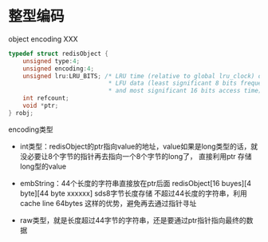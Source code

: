 # 整型编码


object encoding XXX


```c
typedef struct redisObject {
    unsigned type:4;
    unsigned encoding:4;
    unsigned lru:LRU_BITS; /* LRU time (relative to global lru_clock) or
                            * LFU data (least significant 8 bits frequency
                            * and most significant 16 bits access time). */
    int refcount;
    void *ptr;
} robj;
```

encoding类型

+ int类型：redisObject的ptr指向value的地址，value如果是long类型的话，就没必要让8个字节的指针再去指向一个8个字节的long了，
直接利用ptr 存储long型的value


+ embString：44个长度的字符串直接放在ptr后面 redisObject[16 buyes][4 byte][44 byte xxxxxx]
sds8字节长度存储 不超过44长度的字符串，利用cache line 64bytes 这样的优势，避免再去通过指针寻址


+ raw类型，就是长度超过44字节的字符串，还是要通过ptr指针指向最终的数据